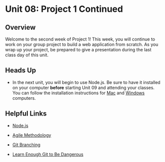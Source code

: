 # Unit 08: Project 1 Continued

## Overview

Welcome to the second week of Project 1! This week, you will continue to work on your group project to build a web application from scratch. As you wrap up your project, be prepared to give a presentation during the last class day of this unit. 

## Heads Up

* In the next unit, you will begin to use Node.js. Be sure to have it installed on your computer **before** starting Unit 09 and attending your classes. You can follow the installation instructions for [Mac](./04-Important/nodejs-install-mac.md) and [Windows](./04-Important/nodejs-install-win.md) computers.  

## Helpful Links

* [Node.js](https://nodejs.org/en/)

* [Agile Methodology](https://en.wikipedia.org/wiki/Agile_software_development)

* [Git Branching](https://git-scm.com/book/en/v2/Git-Branching-Branching-Workflows)

* [Learn Enough Git to Be Dangerous](https://www.learnenough.com/git-tutorial/getting_started)
